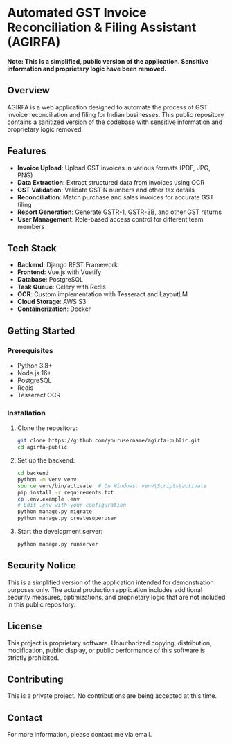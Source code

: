 # Automated GST Invoice Reconciliation & Filing Assistant (AGIRFA)

**Note: This is a simplified, public version of the application. Sensitive information and proprietary logic have been removed.**

## Overview

AGIRFA is a web application designed to automate the process of GST invoice reconciliation and filing for Indian businesses. This public repository contains a sanitized version of the codebase with sensitive information and proprietary logic removed.

## Features

- **Invoice Upload**: Upload GST invoices in various formats (PDF, JPG, PNG)
- **Data Extraction**: Extract structured data from invoices using OCR
- **GST Validation**: Validate GSTIN numbers and other tax details
- **Reconciliation**: Match purchase and sales invoices for accurate GST filing
- **Report Generation**: Generate GSTR-1, GSTR-3B, and other GST returns
- **User Management**: Role-based access control for different team members

## Tech Stack

- **Backend**: Django REST Framework
- **Frontend**: Vue.js with Vuetify
- **Database**: PostgreSQL
- **Task Queue**: Celery with Redis
- **OCR**: Custom implementation with Tesseract and LayoutLM
- **Cloud Storage**: AWS S3
- **Containerization**: Docker

## Getting Started

### Prerequisites

- Python 3.8+
- Node.js 16+
- PostgreSQL
- Redis
- Tesseract OCR

### Installation

1. Clone the repository:
   ```bash
   git clone https://github.com/yourusername/agirfa-public.git
   cd agirfa-public
   ```

2. Set up the backend:
   ```bash
   cd backend
   python -m venv venv
   source venv/bin/activate  # On Windows: venv\Scripts\activate
   pip install -r requirements.txt
   cp .env.example .env
   # Edit .env with your configuration
   python manage.py migrate
   python manage.py createsuperuser
   ```

3. Start the development server:
   ```bash
   python manage.py runserver
   ```

## Security Notice

This is a simplified version of the application intended for demonstration purposes only. The actual production application includes additional security measures, optimizations, and proprietary logic that are not included in this public repository.

## License

This project is proprietary software. Unauthorized copying, distribution, modification, public display, or public performance of this software is strictly prohibited.

## Contributing

This is a private project. No contributions are being accepted at this time.

## Contact

For more information, please contact me via email.
